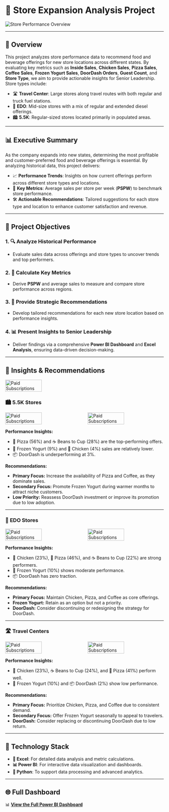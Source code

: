 # 🏬 **Store Expansion Analysis Project**  
![Store Performance Overview](https://github.com/Gkkumar2/Food-Beverage-Store-Expand-Analysis/blob/main/screen%20shots/dsh.png)  

---

## 📄 **Overview**  
This project analyzes store performance data to recommend food and beverage offerings for new store locations across different states. By evaluating key metrics such as **Inside Sales**, **Chicken Sales**, **Pizza Sales**, **Coffee Sales**, **Frozen Yogurt Sales**, **DoorDash Orders**, **Guest Count**, and **Store Type**, we aim to provide actionable insights for Senior Leadership. Store types include:
- 🛣️ **Travel Center**: Large stores along travel routes with both regular and truck fuel stations.
- 🚚 **EDO**: Mid-size stores with a mix of regular and extended diesel offerings.
- 🏙️ **5.5K**: Regular-sized stores located primarily in populated areas.

---

## 📊 **Executive Summary**  
As the company expands into new states, determining the most profitable and customer-preferred food and beverage offerings is essential. By analyzing historical data, this project delivers:
- 📈 **Performance Trends**: Insights on how current offerings perform across different store types and locations.
- 🔑 **Key Metrics**: Average sales per store per week (**PSPW**) to benchmark store performance.
- 🛠️ **Actionable Recommendations**: Tailored suggestions for each store type and location to enhance customer satisfaction and revenue.

---

## 🎯 **Project Objectives**

### 1. **🔍 Analyze Historical Performance**  
   - Evaluate sales data across offerings and store types to uncover trends and top performers.

### 2. **📏 Calculate Key Metrics**  
   - Derive **PSPW** and average sales to measure and compare store performance across regions.

### 3. **📢 Provide Strategic Recommendations**  
   - Develop tailored recommendations for each new store location based on performance insights.

### 4. **📊 Present Insights to Senior Leadership**  
   - Deliver findings via a comprehensive **Power BI Dashboard** and **Excel Analysis**, ensuring data-driven decision-making.

---

## 📜 **Insights & Recommendations**  

<div style="display: flex; justify-content: space-between;">
    <img src="https://github.com/Gkkumar2/Food-Beverage-Store-Expand-Analysis/blob/main/screen%20shots/sales.png" alt="Paid Subscriptions" style="width: 48%;">
</div>

### 🏙️ **5.5K Stores**  
<div style="display: flex; justify-content: space-between;">
    <img src="https://github.com/Gkkumar2/Food-Beverage-Store-Expand-Analysis/blob/main/screen%20shots/store.png" alt="Paid Subscriptions" style="width: 48%;">
    <img src="https://github.com/Gkkumar2/Food-Beverage-Store-Expand-Analysis/blob/main/screen%20shots/avg%205.5k.png" alt="Paid Subscriptions" style="width: 48%;">
</div>


**Performance Insights:**  
- 🍕 Pizza (56%) and ☕ Beans to Cup (28%) are the top-performing offers.  
- 🍦 Frozen Yogurt (9%) and 🍗 Chicken (4%) sales are relatively lower.  
- 📦 DoorDash is underperforming at 3%.  

**Recommendations:**  
- **Primary Focus:** Increase the availability of Pizza and Coffee, as they dominate sales.  
- **Secondary Focus:** Promote Frozen Yogurt during warmer months to attract niche customers.  
- **Low Priority:** Reassess DoorDash investment or improve its promotion due to low adoption.

---

### 🚚 **EDO Stores**  
<div style="display: flex; justify-content: space-between;">
    <img src="https://github.com/Gkkumar2/Food-Beverage-Store-Expand-Analysis/blob/main/screen%20shots/store.png" alt="Paid Subscriptions" style="width: 48%;">
    <img src="https://github.com/Gkkumar2/Food-Beverage-Store-Expand-Analysis/blob/main/screen%20shots/avg%20EDO.png" alt="Paid Subscriptions" style="width: 48%;">
</div>

**Performance Insights:**  
- 🍗 Chicken (23%), 🍕 Pizza (46%), and ☕ Beans to Cup (22%) are strong performers.  
- 🍦 Frozen Yogurt (10%) shows moderate performance.  
- 📦 DoorDash has zero traction.  

**Recommendations:**  
- **Primary Focus:** Maintain Chicken, Pizza, and Coffee as core offerings.  
- **Frozen Yogurt:** Retain as an option but not a priority.  
- **DoorDash:** Consider discontinuing or redesigning the strategy for DoorDash.

---

### 🛣️ **Travel Centers**  
<div style="display: flex; justify-content: space-between;">
    <img src="https://github.com/Gkkumar2/Food-Beverage-Store-Expand-Analysis/blob/main/screen%20shots/store.png" alt="Paid Subscriptions" style="width: 48%;">
    <img src="https://github.com/Gkkumar2/Food-Beverage-Store-Expand-Analysis/blob/main/screen%20shots/travel.png" alt="Paid Subscriptions" style="width: 48%;">
</div>

**Performance Insights:**  
- 🍗 Chicken (23%), ☕ Beans to Cup (24%), and 🍕 Pizza (41%) perform well.  
- 🍦 Frozen Yogurt (10%) and 📦 DoorDash (2%) show low performance.  

**Recommendations:**  
- **Primary Focus:** Prioritize Chicken, Pizza, and Coffee due to consistent demand.  
- **Secondary Focus:** Offer Frozen Yogurt seasonally to appeal to travelers.  
- **DoorDash:** Consider replacing or discontinuing DoorDash due to low return.

---

## 🚀 **Technology Stack**
- **🧮 Excel**: For detailed data analysis and metric calculations.
- **📊 Power BI**: For interactive data visualization and dashboards.
- **🐍 Python**: To support data processing and advanced analytics.

---
## 🌐 **Full Dashboard**  
📊 **[View the Full Power BI Dashboard](https://app.powerbi.com/links/585ETb949U?ctid=b0abd1ed-4966-4274-9f19-59dd663e81f5&pbi_source=linkShare&bookmarkGuid=9c725a2e-a97c-46eb-a0a8-2bb50eee0d27)**  



